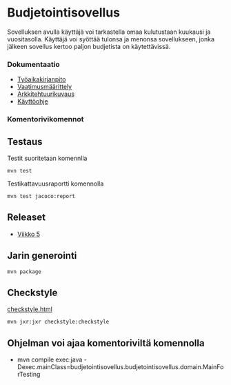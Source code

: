 # Budjetointisovellus
Sovelluksen avulla käyttäjä voi tarkastella omaa kulutustaan kuukausi ja vuositasolla. Käyttäjä voi syöttää tulonsa ja menonsa sovellukseen, jonka jälkeen sovellus kertoo paljon budjetista on käytettävissä.


### Dokumentaatio

* [Työaikakirjanpito](https://github.com/veliblesku/ot-harjoitustyo2019s/blob/master/dokumentaatio/tyoaikakirjanpito.md)
* [Vaatimusmäärittely](https://github.com/veliblesku/ot-harjoitustyo2019s/blob/master/dokumentaatio/vaatimusmaarittely.md)
* [Arkkitehtuurikuvaus](https://github.com/veliblesku/ot-harjoitustyo2019s/blob/master/dokumentaatio/arkkitehtuuri.md)
* [Käyttöohje](https://github.com/veliblesku/ot-harjoitustyo2019s/blob/master/dokumentaatio/kayttoohje.md)

### Komentorivikomennot

## Testaus

Testit suoritetaan komennlla
```
mvn test
```

Testikattavuusraportti komennolla
```
mvn test jacoco:report
```


## Releaset
* [Viikko 5](https://github.com/veliblesku/ot-harjoitustyo2019s/releases/tag/viikko5)

## Jarin generointi
```
mvn package
```

## Checkstyle
[checkstyle.html]()
```
mvn jxr:jxr checkstyle:checkstyle
```

## Ohjelman voi ajaa komentoriviltä komennolla

* mvn compile exec:java -Dexec.mainClass=budjetointisovellus.budjetointisovellus.domain.MainForTesting

